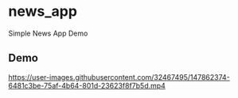 # news_app

Simple News App Demo

## Demo

https://user-images.githubusercontent.com/32467495/147862374-6481c3be-75af-4b64-801d-23623f8f7b5d.mp4


